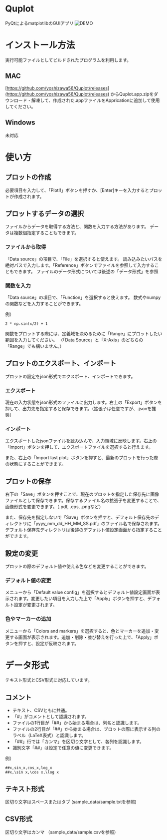 # Quplot
PyQtによるmatplotlibのGUIアプリ
![DEMO](https://github.com/yoshizawa56/Quplot/blob/master/screen.gif)

# インストール方法
実行可能ファイルとしてビルドされたプログラムを利用します。
## MAC
[https://github.com/yoshizawa56/Quplot/releases](https://github.com/yoshizawa56/Quplot/releases) からQuplot.app.zipをダウンロード・解凍して、作成された.appファイルをAppricationに追加して使用してください。

## Windows
未対応

# 使い方
## プロットの作成
必要項目を入力して、「Plot!!」ボタンを押すか、[Enter]キーを入力するとプロットが作成されます。

## プロットするデータの選択
ファイルからデータを取得する方法と、関数を入力する方法があります。
データは複数個指定することもできます。

### ファイルから取得
「Data source」の項目で、「File」を選択すると使えます。
読み込みたいパスを絶対パスで入力します。「Reference」ボタンでファイルを参照して入力することもできます。
ファイルのデータ形式については後述の「データ形式」を参照

### 関数を入力
「Data source」の項目で、「Function」を選択すると使えます。
数式やnumpyの関数などを入力することができます。

例）
```
2 * np.sin(x/2) + 1
```

関数をプロットする際には、定義域を決めるために「Range」にプロットしたい範囲を入力してください。
（「Data Source」と「X-Axis」のどちらの「Range」でも構いません。）

## プロットのエクスポート、インポート
プロットの設定をjson形式でエクスポート、インポートできます。

### エクスポート
現在の入力状態をjson形式のファイルに出力します。右上の「Export」ボタンを押して、出力先を指定すると保存できます。（拡張子は任意ですが、.jsonを推奨）

### インポート
エクスポートしたjsonファイルを読み込んで、入力領域に反映します。右上の「Import」ボタンを押して、エクスポートファイルを選択すると行えます。

また、右上の「Import last plot」ボタンを押すと、最新のプロットを行った際の状態にすることができます。

## プロットの保存
右下の「Save」ボタンを押すことで、現在のプロットを指定した保存先に画像ファイルとして保存できます。保存するファイル名の拡張子を変更することで、画像形式を変更できます。（.pdf, .eps, .pngなど）

また、保存先を指定しないで「Save」ボタンを押すと、デフォルト保存先のディレクトリに「yyyy_mm_dd_HH_MM_SS.pdf」のファイル名で保存されます。デフォルト保存先ディレクトリは後述のデフォルト値設定画面から指定することができます。

## 設定の変更
プロットの際のデフォルト値や使える色などを変更することができます。

### デフォルト値の変更
メニューから「Default value config」を選択するとデフォルト値設定画面が表示されます。変更したい項目を入力した上で「Apply」ボタンを押すと、デフォルト設定が変更されます。

### 色やマーカーの追加
メニューから「Colors and markers」を選択すると、色とマーカーを追加・変更する画面が表示されます。追加・削除・並び替えを行った上で、「Apply」ボタンを押すと、設定が反映されます。

# データ形式
テキスト形式とCSV形式に対応しています。

## コメント
- テキスト、CSVともに共通。
- 「#」がコメントとして認識されます。
- ファイルの1行目が「##」から始まる場合は、列名と認識します。
- ファイルの2行目が「##」から始まる場合は、プロットの際に表示する列のラベル（LaTeX表式）と認識します。
- 「##」行では「カンマ」を区切り文字として、各列を認識します。
- 識別文字「##」は設定で任意の値に変更できます。

例）
```
##x,sin_x,cos_x,log_x
##x,\sin x,\cos x,\log x
```

## テキスト形式
区切り文字はスペースまたはタブ
(sample_data/sample.txtを参照)

## CSV形式
区切り文字はカンマ
（sample_data/sample.csvを参照）
